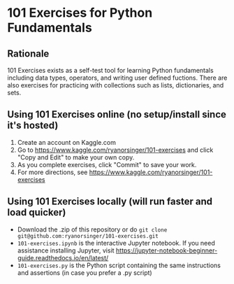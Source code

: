 # 101 Exercises for Python Fundamentals

## Rationale
101 Exercises exists as a self-test tool for learning Python fundamentals including data types, operators, and writing user defined fuctions. There are also exercises for practicing with collections such as lists, dictionaries, and sets. 

## Using 101 Exercises online (no setup/install since it's hosted)
1. Create an account on Kaggle.com
2. Go to https://www.kaggle.com/ryanorsinger/101-exercises and click "Copy and Edit" to make your own copy.
3. As you complete exercises, click "Commit" to save your work.
4. For more directions, see https://www.kaggle.com/ryanorsinger/101-exercises

## Using 101 Exercises locally (will run faster and load quicker)
- Download the .zip of this repository or do `git clone git@github.com:ryanorsinger/101-exercises.git`
- `101-exercises.ipynb` is the interactive Jupyter notebook. If you need assistance installing Jupyter, visit https://jupyter-notebook-beginner-guide.readthedocs.io/en/latest/
- `101-exercises.py` is the Python script containing the same instructions and assertions (in case you prefer a .py script)
